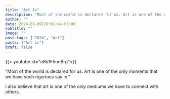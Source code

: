 ```yaml
---
title: "Art Is"
description: "Most of the world is declared for us. Art is one of the only moments that we have such rigorious say in."
author: ""
date: 2024-03-09T20:01:44-05:00
subtitle: ""
image: ""
post-tags: ["2024", "Art"]
posts: ["Art is"]
draft: false
---
```


{{< youtube id="n8b1F5onBrg">}}

"Most of the world is declared for us. Art is one of the only moments that we have such rigorious say in."

I also believe that art is one of the only mediums we have to connect with others.
